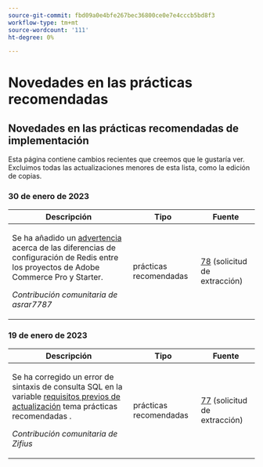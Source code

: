 ```yaml
---
source-git-commit: fbd09a0e4bfe267bec36800ce0e7e4cccb5bd8f3
workflow-type: tm+mt
source-wordcount: '111'
ht-degree: 0%

---
```

# Novedades en las prácticas recomendadas

## Novedades en las prácticas recomendadas de implementación

Esta página contiene cambios recientes que creemos que le gustaría ver. Excluimos todas las actualizaciones menores de esta lista, como la edición de copias.

### 30 de enero de 2023

<table style="table-layout:auto;">
  <thead>
    <tr>
      <th>Descripción</th>
      <th>Tipo</th>
      <th>Fuente</th>
    </tr>
  </thead>
  <tbody>
    <tr>
      <td><p>Se ha añadido un <a href="https://experienceleague.adobe.com/docs/commerce-operations/implementation-playbook/best-practices/planning/redis-service-configuration.html">advertencia</a> acerca de las diferencias de configuración de Redis entre los proyectos de Adobe Commerce Pro y Starter.</p>
<p><i>Contribución comunitaria de asrar7787</i></p></td>
      <td>prácticas recomendadas</td>
      <td><a href="https://github.com/AdobeDocs/commerce-operations.en/pull/78">78</a> (solicitud de extracción)</td>
    </tr>
  </tbody>
</table>

### 19 de enero de 2023

<table style="table-layout:auto;">
  <thead>
    <tr>
      <th>Descripción</th>
      <th>Tipo</th>
      <th>Fuente</th>
    </tr>
  </thead>
  <tbody>
    <tr>
      <td><p>Se ha corregido un error de sintaxis de consulta SQL en la variable <a href="https://experienceleague.adobe.com/docs/commerce-operations/implementation-playbook/best-practices/maintenance/commerce-235-upgrade-prerequisites-mariadb.html">requisitos previos de actualización</a> tema prácticas recomendadas .</p>
<p><i>Contribución comunitaria de Zifius</i></p></td>
      <td>prácticas recomendadas</td>
      <td><a href="https://github.com/AdobeDocs/commerce-operations.en/pull/77">77</a> (solicitud de extracción)</td>
    </tr>
  </tbody>
</table><!-- date_group --><!-- month_group --><!-- year_group -->
